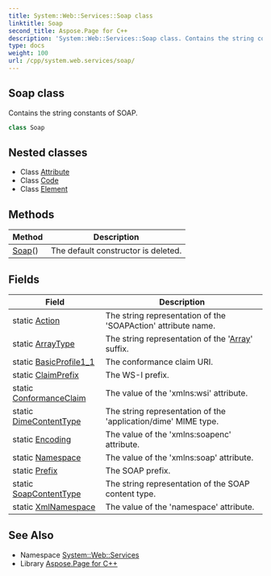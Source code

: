 ```yaml
---
title: System::Web::Services::Soap class
linktitle: Soap
second_title: Aspose.Page for C++
description: 'System::Web::Services::Soap class. Contains the string constants of SOAP in C++.'
type: docs
weight: 100
url: /cpp/system.web.services/soap/
---
```

## Soap class


Contains the string constants of SOAP.

```cpp
class Soap
```

## Nested classes

* Class [Attribute](./attribute/)
* Class [Code](./code/)
* Class [Element](./element/)
## Methods

| Method | Description |
| --- | --- |
| [Soap](./soap/)() | The default constructor is deleted. |
## Fields

| Field | Description |
| --- | --- |
| static [Action](./action/) | The string representation of the 'SOAPAction' attribute name. |
| static [ArrayType](./arraytype/) | The string representation of the '[Array](../../system/array/)' suffix. |
| static [BasicProfile1_1](./basicprofile1_1/) | The conformance claim URI. |
| static [ClaimPrefix](./claimprefix/) | The WS-I prefix. |
| static [ConformanceClaim](./conformanceclaim/) | The value of the 'xmlns:wsi' attribute. |
| static [DimeContentType](./dimecontenttype/) | The string representation of the 'application/dime' MIME type. |
| static [Encoding](./encoding/) | The value of the 'xmlns:soapenc' attribute. |
| static [Namespace](./namespace/) | The value of the 'xmlns:soap' attribute. |
| static [Prefix](./prefix/) | The SOAP prefix. |
| static [SoapContentType](./soapcontenttype/) | The string representation of the SOAP content type. |
| static [XmlNamespace](./xmlnamespace/) | The value of the 'namespace' attribute. |
## See Also

* Namespace [System::Web::Services](../)
* Library [Aspose.Page for C++](../../)
